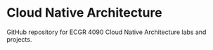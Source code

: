 # Cloud Native Architecture
GitHub repository for ECGR 4090 Cloud Native Architecture labs and projects.

